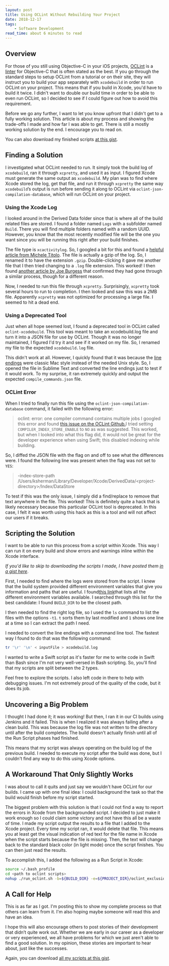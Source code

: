 ```yaml
---
layout: post
title: Using OCLint Without Rebuilding Your Project
date: 2018-12-17
tags: 
    - Software Development
read_time: about 6 minutes to read
---
```


## Overview
For those of you still using Objective-C in your iOS projects, [OCLint](http://oclint.org/) is a [linter](https://en.wikipedia.org/wiki/Lint_(software)) for Objective-C that is often stated as the best. If you go through the standard steps to setup OCLint from a tutorial or on their site, they will instruct you to build your app separately with `xcodebuild` in order to run OCLint on your project. This means that if you build in Xcode, you'd have to build it twice. I didn't want to double our build time in order to be able to even run OCLint, so I decided to see if I could figure out how to avoid this requirement.

Before we go any further, I want to let you know upfront that I didn't get to a fully working solution. This article is about my process and showing the trade-offs I made and how far I was able to get. There is still a mostly working solution by the end. I encourage you to read on. 

You can also download my finished scripts [at this gist](https://gist.github.com/drumnkyle/b4328e7447b63af88e6f9a9daecc918d). 

## Finding a Solution
I investigated what OCLint needed to run. It simply took the build log of `xcodebuild`, ran it through `xcpretty`, and used it as input. I figured Xcode must generate the same output as `xcodebuild`. My plan was to find where Xcode stored the log, get that file, and run it through `xcpretty` the same way `xcodebuild`’s output is run before sending it along to OCLint via `oclint-json-compilation-database`, which will run OCLint on your project. 

### Using the Xcode Log
I looked around in the Derived Data folder since that is where all of the build related files are stored. I found a folder named `Logs` with a subfolder named `Build`. There you will find multiple folders named with a random UUID. However, you know that the most recently modified file will be the one you want since you will be running this right after your build finishes. 

The file type is `xcactivitylog`. So, I googled a bit for this and found a [helpful article from Michele Titolo](https://michele.io/test-logs-in-xcode/). The file is actually a gzip of the log. So, I renamed it to have the extension `.gzip`. Double-clicking it gave me another file that I then tried changing to a `.log` file extension. This worked! I then found [another article by Joe Burgess](http://joemburgess.com/2014/10/04/diving-into-xcode-logs/) that confirmed they had gone through a similar process, though for a different reason. 

Now, I needed to run this file through `xcpretty`. Surprisingly, `xcpretty` took several hours to run to completion. I then looked and saw this was a 2MB file. Apparently `xcpretty` was not optimized for processing a large file. I seemed to hit a dead end.

### Using a Deprecated Tool
Just when all hope seemed lost, I found a deprecated tool in OCLint called `oclint-xcodebuild`. This tool was meant to take an xcodebuild.log file and turn it into a JSON file for use by OCLint. Though it was no longer maintained, I figured I'd try it and see if it worked on my file. So, I renamed my file to the expected `xcodebuild.log` file. 

This didn't work at all. However, I quickly found that it was because the [line endings](https://confluence.qps.nl/fledermaus/questions-answers/other/differences-in-end-of-line-characters-mac-windows-and-linux) were classic Mac style instead of the needed Unix style. So, I opened the file in Sublime Text and converted the line endings just to test if it would work. To my surprise, it ran extremely quickly and output the expected `compile_commands.json` file. 

### OCLint Error
When I tried to finally run this file using the `oclint-json-compilation-database` command, it failed with the following error: 
> oclint: error: one compiler command contains multiple jobs
I googled this error and found [this issue on the OCLint Github.](https://github.com/oclint/oclint/issues/462)I tried setting `COMPILER_INDEX_STORE_ENABLE` to `NO` as was suggested. This worked, but when I looked into what this flag did, it would not be great for the developer experience when using Swift; this disabled indexing while building. 

So, I diffed the JSON file with the flag on and off to see what the differences were. I found the following line was present when the flag was not set to `YES`:
> -index-store-path /Users/ksherman/Library/Developer/Xcode/DerivedData/\<project-directory\>/Index/DataStore

To test if this was the only issue, I simply did a find/replace to remove that text anywhere in the file. This worked! This is definitely quite a hack that is likely necessary because this particular OCLint tool is deprecated. In this case, I felt it was worth using this hack as this is a tool and will not affect our users if it breaks. 

## Scripting the Solution
I want to be able to run this process from a script within Xcode. This way I can run it on every build and show errors and warnings inline within the Xcode interface.

_If you'd like to skip to downloading the scripts I made, I have posted them [in a gist here](https://gist.github.com/drumnkyle/b4328e7447b63af88e6f9a9daecc918d)_.

First, I needed to find where the logs were stored from the script. I knew that the build system provided different environment variables that give you information and paths that are useful. I found[this link](https://help.apple.com/xcode/mac/8.0/#/itcaec37c2a6)that lists all the different environment variables available.  I searched through this list for the best candidate: I found `BUILD_DIR` to be the closest path. 

I then needed to find the right log file, so I used the `ls` command to list the files with the options `-t1`. `t` sorts them by last modified and `1` shows one line at a time so I can extract the path I need. 

I needed to convert the line endings with a command line tool. The fastest way I found to do that was the following command:
```bash
tr '\r' '\n' < inputFile > xcodebuild.log
```

I wanted to write a Swift script as it's faster for me to write code in Swift than Bash since I'm not very well-versed in Bash scripting. So, you'll find that my scripts are split between the 2 types. 

Feel free to explore the scripts. I also left code in there to help with debugging issues. I'm not extremely proud of the quality of the code, but it does its job. 

## Uncovering a Big Problem
I thought I had done it; it was working! But then, I ran it in our CI builds using Jenkins and it failed. This is when I realized it was always failing after a clean build. This was because the log file was not written to the directory until after the build completes. The build doesn't actually finish until all of the Run Script phases had finished. 

This means that my script was always operating on the build log of the previous build. I needed to execute my script after the build was done, but I couldn't find any way to do this using Xcode options. 

## A Workaround That Only Slightly Works
I was about to call it quits and just say we wouldn't have OCLint for our builds. I came up with one final idea: I could background the task so that the build would finish before my script started. 

The biggest problem with this solution is that I could not find a way to report the errors in Xcode from the backgrounded script. I decided to just make it work enough so I could claim some victory and not have this all be a waste of time. I made my script output the results to a file that I added to the Xcode project. Every time my script ran, it would delete that file. This means you at least get the visual indication of red text for the file name in Xcode when the script starts because the file is missing. Then, the text will change back to the standard black color (in light mode) once the script finishes. You can then just read the results. 

To accomplish this, I added the following as a Run Script in Xcode:
```bash
source ~/.bash_profile
cd <path to oclint scripts>
nohup ./run_oclint.sh -b=${BUILD_DIR} -e=${PROJECT_DIR}/oclint_exclusions -r=${PROJECT_DIR} -p=${PROJECT_DIR} &> ${BUILD_DIR}/oclint_output.log &
```

## A Call for Help
This is as far as I got. I'm posting this to show my complete process so that others can learn from it. I'm also hoping maybe someone will read this and have an idea.

I hope this will also encourage others to post stories of their development that didn’t quite work out. Whether we are early in our career as a developer or very experienced, we all have problems for which we just aren't able to find a good solution. In my opinion, these stories are important to hear about, just like the successes. 

Again, you can download [all my scripts at this gist](https://gist.github.com/drumnkyle/b4328e7447b63af88e6f9a9daecc918d). 